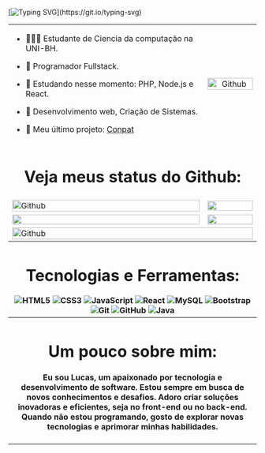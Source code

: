 [![Typing SVG](https://readme-typing-svg.herokuapp.com/?color=99cd00&size=52&center=true&vCenter=true&height=100&width=1000&lines=OLÁ!👋;Me+chamo+Lucas;Tenho+20+anos+de+idade;)](https://git.io/typing-svg)

<table>
  <tr>
    <td> 

- 👨🏽‍💻 Estudante de Ciencia da computação na UNI-BH.
- 💼 Programador Fullstack.
- 📖 Estudando nesse momento: PHP, Node.js e React.
- 🤔 Desenvolvimento web, Criação de Sistemas.
- 🔎 Meu último projeto: [Conpat](https://github.com/Lucaslopes47/conpat)

    </td>
    <td align="center">
      <img width="100%" height="100%" alt="Github" src="https://media0.giphy.com/media/v1.Y2lkPTc5MGI3NjExaTdsOTVudDd1bjhiMnpoanYwMGw0cGt5MDZ4OW5yYzRmNXVoY2d6cCZlcD12MV9pbnRlcm5hbF9naWZfYnlfaWQmY3Q9Zw/A3lDsbjpbnRBu/giphy.webp" />
    </td>
  </tr>
  
  <tr align='center'>
    <td colspan='2'><h1>Veja meus status do Github:</h1></td>
 </tr>
  
  <tr align='left'>
  <td align="left">
      <img width="100%"  alt="Github" src="https://media1.giphy.com/media/v1.Y2lkPTc5MGI3NjExZmY2dmRvdGozN2h2c29qaXV0eWJva2hlcDhxb2g4bWE3dnEzN2owMiZlcD12MV9pbnRlcm5hbF9naWZfYnlfaWQmY3Q9Zw/iIqmM5tTjmpOB9mpbn/giphy.webp" />
    </td>
    <td>
       <img width="100%" src="https://github-readme-stats.vercel.app/api/top-langs/?username=DevLucaslopes47&layout=compact&hide_border=true&langs_count=7&theme=dark"/>
    </td>
  </tr>
  
  <tr align='center'>
    <td>
      <img height="100%" src="https://github-readme-stats-sigma-five.vercel.app/api?username=DevLucaslopes47&show_icons=true&include_all_commits=true&count_private=true&hide_border=true&theme=dark" />
    </td>
    <td>
      <img height="100%"  src="https://github-readme-streak-stats.herokuapp.com?user=DevLucaslopes47&theme=algolia&hide_border=true&theme=dark" />
    </td>
  </tr>
    
  <tr>
    <td colspan='2'><img width="100% " alt="Github" src="https://media0.giphy.com/media/v1.Y2lkPTc5MGI3NjExM2l1cWpzY2N6Nzg4eHoybXN1Y2Rmb3lhNXV5Yzd6cWlzNnB3ZWh5MiZlcD12MV9pbnRlcm5hbF9naWZfYnlfaWQmY3Q9Zw/12W5Sg2koWYnwA/giphy.webp" />
  </tr>

  <tr>
    <th colspan='2'>
      <h1>Tecnologias e Ferramentas:</h1>
           <img src="https://img.shields.io/badge/-HTML5-E34F26?style=flat-square&logo=html5&logoColor=white" alt="HTML5" />
      <img src="https://img.shields.io/badge/-CSS3-1572B6?style=flat-square&logo=css3&logoColor=white" alt="CSS3" />
      <img src="https://img.shields.io/badge/-JavaScript-F7DF1E?style=flat-square&logo=javascript&logoColor=black" alt="JavaScript" />
      <img src="https://img.shields.io/badge/-React-61DAFB?style=flat-square&logo=react&logoColor=black" alt="React" />
      <img src="https://img.shields.io/badge/-MySQL-4479A1?style=flat-square&logo=mysql&logoColor=white" alt="MySQL" />
      <img src="https://img.shields.io/badge/-Bootstrap-563D7C?style=flat-square&logo=bootstrap&logoColor=white" alt="Bootstrap" />
      <img src="https://img.shields.io/badge/-Git-F05032?style=flat-square&logo=git&logoColor=white" alt="Git" />
      <img src="https://img.shields.io/badge/-GitHub-181717?style=flat-square&logo=github&logoColor=white" alt="GitHub" />
       <img src="https://img.shields.io/badge/-Java-007396?style=flat-square&logo=java&logoColor=white" alt="Java" />
    </th>
    </th>
  </tr>
  </tr>

  <tr>
    <th colspan='2'>
      <h1>Um pouco sobre mim:</h1>
       <h4>Eu sou Lucas, um apaixonado por tecnologia e desenvolvimento de software. Estou sempre em busca de novos conhecimentos e desafios. Adoro criar soluções inovadoras e eficientes, seja no front-end ou no back-end. Quando não estou programando, gosto de explorar novas tecnologias e aprimorar minhas habilidades.
    </th>
  </tr>
</table>

